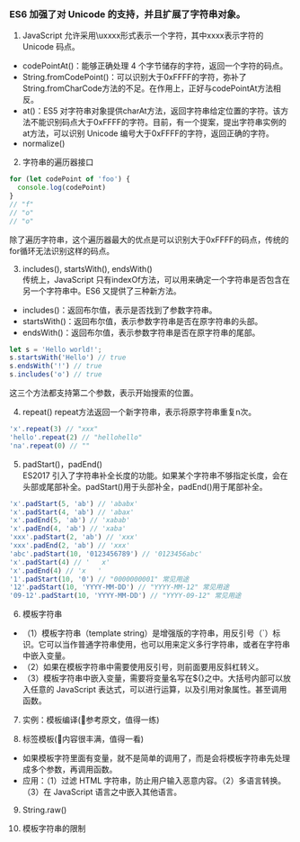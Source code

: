 ### ES6 加强了对 Unicode 的支持，并且扩展了字符串对象。
1. JavaScript 允许采用\uxxxx形式表示一个字符，其中xxxx表示字符的 Unicode 码点。
* codePointAt()：能够正确处理 4 个字节储存的字符，返回一个字符的码点。
* String.fromCodePoint()：可以识别大于0xFFFF的字符，弥补了String.fromCharCode方法的不足。在作用上，正好与codePointAt方法相反。
* at()：ES5 对字符串对象提供charAt方法，返回字符串给定位置的字符。该方法不能识别码点大于0xFFFF的字符。目前，有一个提案，提出字符串实例的at方法，可以识别 Unicode 编号大于0xFFFF的字符，返回正确的字符。
* normalize()

2. 字符串的遍历器接口
```javascript
for (let codePoint of 'foo') {
  console.log(codePoint)
}
// "f"
// "o"
// "o"
```
除了遍历字符串，这个遍历器最大的优点是可以识别大于0xFFFF的码点，传统的for循环无法识别这样的码点。

3. includes(), startsWith(), endsWith()  
传统上，JavaScript 只有indexOf方法，可以用来确定一个字符串是否包含在另一个字符串中。ES6 又提供了三种新方法。  
* includes()：返回布尔值，表示是否找到了参数字符串。
* startsWith()：返回布尔值，表示参数字符串是否在原字符串的头部。
* endsWith()：返回布尔值，表示参数字符串是否在原字符串的尾部。
```javascript
let s = 'Hello world!';
s.startsWith('Hello') // true
s.endsWith('!') // true
s.includes('o') // true
```
这三个方法都支持第二个参数，表示开始搜索的位置。

4. repeat() 
repeat方法返回一个新字符串，表示将原字符串重复n次。
```javascript
'x'.repeat(3) // "xxx"
'hello'.repeat(2) // "hellohello"
'na'.repeat(0) // ""
```

5. padStart()，padEnd()  
ES2017 引入了字符串补全长度的功能。如果某个字符串不够指定长度，会在头部或尾部补全。padStart()用于头部补全，padEnd()用于尾部补全。
```javascript
'x'.padStart(5, 'ab') // 'ababx'
'x'.padStart(4, 'ab') // 'abax'
'x'.padEnd(5, 'ab') // 'xabab'
'x'.padEnd(4, 'ab') // 'xaba'
'xxx'.padStart(2, 'ab') // 'xxx'
'xxx'.padEnd(2, 'ab') // 'xxx'
'abc'.padStart(10, '0123456789') // '0123456abc'
'x'.padStart(4) // '   x'
'x'.padEnd(4) // 'x   '
'1'.padStart(10, '0') // "0000000001" 常见用途
'12'.padStart(10, 'YYYY-MM-DD') // "YYYY-MM-12" 常见用途
'09-12'.padStart(10, 'YYYY-MM-DD') // "YYYY-09-12" 常见用途
```

6. 模板字符串  
* （1）模板字符串（template string）是增强版的字符串，用反引号（`）标识。它可以当作普通字符串使用，也可以用来定义多行字符串，或者在字符串中嵌入变量。
* （2）如果在模板字符串中需要使用反引号，则前面要用反斜杠转义。
* （3）模板字符串中嵌入变量，需要将变量名写在${}之中。大括号内部可以放入任意的 JavaScript 表达式，可以进行运算，以及引用对象属性。甚至调用函数。

7. 实例：模板编译(参考原文，值得一练)

8. 标签模板(内容很丰满，值得一看)
* 如果模板字符里面有变量，就不是简单的调用了，而是会将模板字符串先处理成多个参数，再调用函数。
* 应用：（1）过滤 HTML 字符串，防止用户输入恶意内容。（2）多语言转换。（3）在 JavaScript 语言之中嵌入其他语言。

9. String.raw()

10. 模板字符串的限制